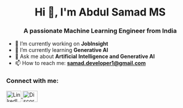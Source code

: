 <h1 align="center">Hi 👋, I'm Abdul Samad MS</h1>
<h3 align="center">A passionate Machine Learning Engineer from India</h3>

- 🔭 I’m currently working on **JobInsight**
- 🌱 I’m currently learning **Generative AI**
- 💬 Ask me about **Artificial Intelligence and Generative AI**
- 📫 How to reach me: **samad.developer1@gmail.com**

<h3 align="left">Connect with me:</h3>
<p align="left">
  <a href="https://linkedin.com/in/abdul-samad-86b158243/" target="_blank">
    <img align="center" src="https://raw.githubusercontent.com/rahuldkjain/github-profile-readme-generator/master/src/images/icons/Social/linked-in-alt.svg" alt="LinkedIn" height="30" width="40" />
  </a>
  <a href="https://discord.gg/abdulsamad6310" target="_blank">
    <img align="center" src="https://raw.githubusercontent.com/rahuldkjain/github-profile-readme-generator/master/src/images/icons/Social/discord.svg" alt="Discord" height="30" width="40" />
  </a>
</p>

